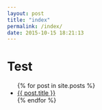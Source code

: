 ```yaml
---
layout: post
title: "index"
permalink: /index/
date: 2015-10-15 18:21:13
---
```

# Test
<ul>
  {% for post in site.posts %}
    <li>
      <a href="{{ post.url }}">{{ post.title }}</a>
    </li>
  {% endfor %}
</ul>

